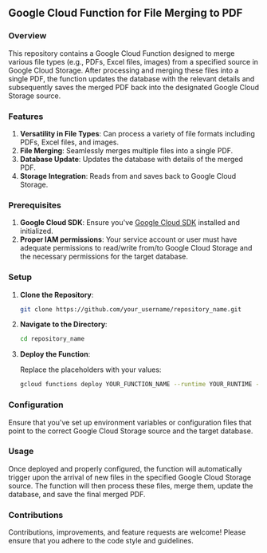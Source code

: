 ## Google Cloud Function for File Merging to PDF

### Overview

This repository contains a Google Cloud Function designed to merge various file types (e.g., PDFs, Excel files, images) from a specified source in Google Cloud Storage. After processing and merging these files into a single PDF, the function updates the database with the relevant details and subsequently saves the merged PDF back into the designated Google Cloud Storage source.

### Features

1. **Versatility in File Types**: Can process a variety of file formats including PDFs, Excel files, and images.
2. **File Merging**: Seamlessly merges multiple files into a single PDF.
3. **Database Update**: Updates the database with details of the merged PDF.
4. **Storage Integration**: Reads from and saves back to Google Cloud Storage.

### Prerequisites

1. **Google Cloud SDK**: Ensure you've [Google Cloud SDK](https://cloud.google.com/sdk/docs/install) installed and initialized.
2. **Proper IAM permissions**: Your service account or user must have adequate permissions to read/write from/to Google Cloud Storage and the necessary permissions for the target database.

### Setup

1. **Clone the Repository**: 

   ```bash
   git clone https://github.com/your_username/repository_name.git
   ```

2. **Navigate to the Directory**:

   ```bash
   cd repository_name
   ```

3. **Deploy the Function**:

   Replace the placeholders with your values:

   ```bash
   gcloud functions deploy YOUR_FUNCTION_NAME --runtime YOUR_RUNTIME --trigger-resource YOUR_TRIGGER_BUCKET --trigger-event google.storage.object.finalize
   ```

### Configuration

Ensure that you've set up environment variables or configuration files that point to the correct Google Cloud Storage source and the target database.

### Usage

Once deployed and properly configured, the function will automatically trigger upon the arrival of new files in the specified Google Cloud Storage source. The function will then process these files, merge them, update the database, and save the final merged PDF.

### Contributions

Contributions, improvements, and feature requests are welcome! Please ensure that you adhere to the code style and guidelines.
